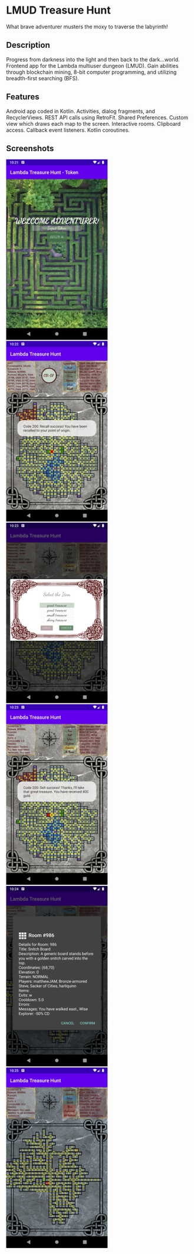 # LMUD Treasure Hunt
What brave adventurer musters the moxy to traverse the labyrinth!

## Description
Progress from darkness into the light and then back to the dark...world. Frontend app for the Lambda multiuser dungeon (LMUD). Gain abilities through blockchain mining, 8-bit computer programming, and utilizing breadth-first searching (BFS).

## Features
Android app coded in Kotlin. Activities, dialog fragments, and RecyclerViews. REST API calls using RetroFit. Shared Preferences. Custom view which draws each map to the screen. Interactive rooms. Clipboard access. Callback event listeners. Kotlin coroutines.

## Screenshots
[<img src="img/screenshot1.png?raw=true" width = "275" />](img/screenshot1.png)&nbsp;&nbsp;&nbsp;&nbsp;[<img src="img/screenshot2.png?raw=true" width = "275" />](img/screenshot2.png)&nbsp;&nbsp;&nbsp;&nbsp;[<img src="img/screenshot3.png?raw=true" width = "275" />](img/screenshot3.png) [<img src="img/screenshot4.png?raw=true" width = "275" />](img/screenshot4.png)&nbsp;&nbsp;&nbsp;&nbsp;[<img src="img/screenshot5.png?raw=true" width = "275" />](img/screenshot5.png)&nbsp;&nbsp;&nbsp;&nbsp;[<img src="img/screenshot6.png?raw=true" width = "275" />](img/screenshot6.png)
